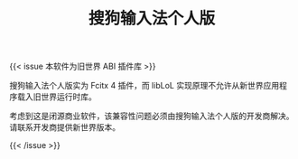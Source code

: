 ﻿---
id: 1827
title: "搜狗输入法个人版"
weight: 1827
version: "4.2.1.145"
updateTime: "2023-10-09T12:01:12"
debName: "http://113.24.212.22:8090/upload/file/sogoupinyin_4.2.1.145_loongarch64.deb"
debSize: "71.3MB"
command: "/opt/sogoupinyin/files/bin/sogoupinyin-configtool"
compatibility: 1
---

{{< issue 本软件为旧世界 ABI 插件库 >}}

搜狗输入法个人版实为 Fcitx 4 插件，而 libLoL 实现原理不允许从新世界应用程序载入旧世界运行时库。

考虑到这是闭源商业软件，该兼容性问题必须由搜狗输入法个人版的开发商解决。请联系开发商提供新世界版本。

{{< /issue >}}